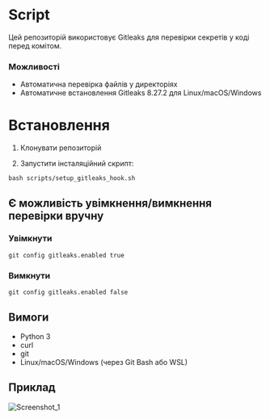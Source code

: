 # Script

Цей репозиторій використовує Gitleaks для перевірки секретів у коді перед комітом.

### Можливості
 * Автоматична перевірка файлів у директоріях
 * Автоматичне встановлення Gitleaks 8.27.2 для Linux/macOS/Windows

# Встановлення
1. Клонувати репозиторій

2. Запустити інсталяційний скрипт:
```
bash scripts/setup_gitleaks_hook.sh
```

## Є можливість увімкнення/вимкнення перевірки вручну

### Увімкнути
```
git config gitleaks.enabled true
```
### Вимкнути
```
git config gitleaks.enabled false
```
## Вимоги
 * Python 3
 * curl
 * git
 * Linux/macOS/Windows (через Git Bash або WSL)

## Приклад
![Screenshot_1](https://github.com/user-attachments/assets/4e9f866f-e8db-4c27-adb9-51e2fe78ce31)
